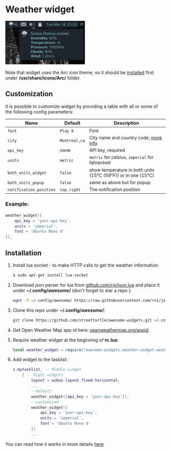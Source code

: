 # Weather widget

![Weather Widget](./weather-widget.png)

Note that widget uses the Arc icon theme, so it should be [installed](https://github.com/horst3180/arc-icon-theme#installation) first under **/usr/share/icons/Arc/** folder.

## Customization

It is possible to customize widget by providing a table with all or some of the following config parameters:

| Name | Default | Description |
|---|---|---|
| `font` | `Play 9` | Font |
| `city` | `Montreal,ca` | City name and country code, [more info](https://openweathermap.org/current) |
| `api_key` | none| API key, required |
| `units` | `metric` | `metric` for celsius, `imperial` for fahrenheit |
| `both_units_widget` | `false` | show temperature in both units (15°C (59°F)) or in one (15°C) |
| `both_units_popup` | `false` | same as above but for popup |
| `notification_position` | `top_right` | The notification position |


### Example:

```lua
weather_widget({
    api_key = 'your-api-key',
    units = 'imperial',
    font = 'Ubuntu Mono 9'
}),
```


## Installation

1. Install lua socket - to make HTTP calls to get the weather information.

    ```bash
    $ sudo apt-get install lua-socket
    ```

1. Download json parser for lua from [github.com/rxi/json.lua](https://github.com/rxi/json.lua) and place it under **~/.config/awesome/** (don't forget to star a repo <i class="fa fa-github-alt"></i> ):

    ```bash
    wget -P ~/.config/awesome/ https://raw.githubusercontent.com/rxi/json.lua/master/json.lua
    ```

1. Clone this repo under **~/.config/awesome/**:

    ```bash
    git clone https://github.com/streetturtle/awesome-widgets.git ~/.config/awesome/
    ```

1.  Get Open Weather Map app id here: [openweathermap.org/appid](https://openweathermap.org/appid).

1. Require weather widget at the beginning of **rc.lua**:

    ```lua
    local weather_widget = require("awesome-widgets.weather-widget.weather")
    ```

1. Add widget to the tasklist:

    ```lua
    s.mytasklist, -- Middle widget
        { -- Right widgets
            layout = wibox.layout.fixed.horizontal,
            ...
            --default
            weather_widget({api_key = 'your-api-key'}),
            --customized
            weather_widget({
                api_key = 'your-api-key',
                units = 'imperial',
                font = 'Ubuntu Mono 9'
            })
            ...
    ```


You can read how it works in more details [here](http://pavelmakhov.com/2017/02/weather-widget-for-awesome-wm)
